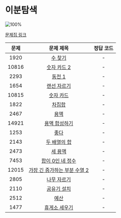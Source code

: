 # 이분탐색

![100%](https://progress-bar.dev/0/?scale=17&title=progress&width=500&color=babaca&suffix=/17)

[문제집 링크](https://www.acmicpc.net/workbook/view/8400)

| 문제 | 문제 제목 | 정답 코드 |
| :--: | :--: | :--: |
| 1920 | [수 찾기](https://www.acmicpc.net/problem/1920) | - |
| 10816 | [숫자 카드 2](https://www.acmicpc.net/problem/10816) | - |
| 2293 | [동전 1](https://www.acmicpc.net/problem/2293) | - |
| 1654 | [랜선 자르기](https://www.acmicpc.net/problem/1654) | - |
| 10815 | [숫자 카드](https://www.acmicpc.net/problem/10815) | - |
| 1822 | [차집합](https://www.acmicpc.net/problem/1822) | - |
| 2467 | [용액](https://www.acmicpc.net/problem/2467) | - |
| 14921 | [용액 합성하기](https://www.acmicpc.net/problem/14921) | - |
| 1253 | [좋다](https://www.acmicpc.net/problem/1253) | - |
| 2143 | [두 배열의 합](https://www.acmicpc.net/problem/2143) | - |
| 2473 | [세 용액](https://www.acmicpc.net/problem/2473) | - |
| 7453 | [합이 0인 네 정수](https://www.acmicpc.net/problem/7453) | - |
| 12015 | [가장 긴 증가하는 부분 수열 2](https://www.acmicpc.net/problem/12015) | - |
| 2805 | [나무 자르기](https://www.acmicpc.net/problem/2805) | - |
| 2110 | [공유기 설치](https://www.acmicpc.net/problem/2110) | - |
| 2512 | [예산](https://www.acmicpc.net/problem/2512) | - |
| 1477 | [휴게소 세우기](https://www.acmicpc.net/problem/1477) | - |
